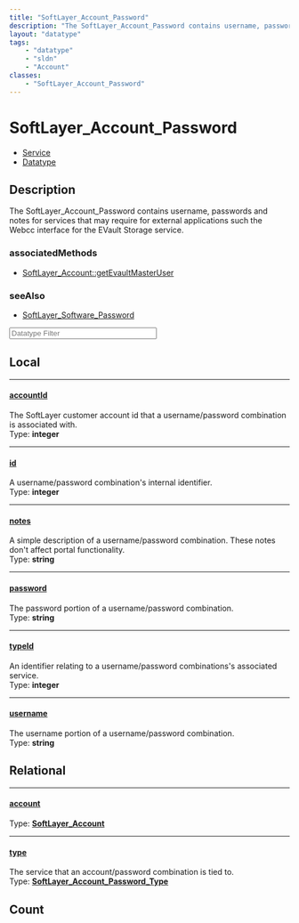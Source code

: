 ```yaml
---
title: "SoftLayer_Account_Password"
description: "The SoftLayer_Account_Password contains username, passwords and notes for services that may require for external applica... "
layout: "datatype"
tags:
    - "datatype"
    - "sldn"
    - "Account"
classes:
    - "SoftLayer_Account_Password"
---
```


# SoftLayer_Account_Password
<div id='service-datatype'>
    <ul id='sldn-reference-tabs'>
    <li id='service'> <a href='/reference/services/SoftLayer_Account_Password' >Service</a></li>    <li id='datatype'> <a href='/reference/datatypes/SoftLayer_Account_Password' >Datatype</a></li>
    </ul>
</div>

## Description 


The SoftLayer_Account_Password contains username, passwords and notes for services that may require for external applications such the Webcc interface for the EVault Storage service. 


### associatedMethods

*  [SoftLayer_Account::getEvaultMasterUser](/reference/services/SoftLayer_Account/getEvaultMasterUser )



### seeAlso

* [SoftLayer_Software_Password](/reference/datatypes/SoftLayer_Software_Password )




<!-- Filer BEGIN -->
<div class="view-filters">
        <div class="clearfix">
            <div class="search-input-box">
                <input placeholder="Datatype Filter" onkeyup="titleSearch(inputId='prop-input', divId='properties', elementClass='prop-row')" 
                    type="text" id="prop-input" value="" size="30" maxlength="128" class="form-text">
            </div>
        </div>
</div>
<!-- Filer END -->

<div id="properties" class="content">
<div id="localProperties" class="prop-content" >

## Local
<div class="prop-row">

-----
[accountId]: #accountid
#### [accountId]
The SoftLayer customer account id that a username/password combination is associated with.  
<span class="type-label">Type: </span>**integer**  



</div>
<div class="prop-row">

-----
[id]: #id
#### [id]
A username/password combination's internal identifier.  
<span class="type-label">Type: </span>**integer**  



</div>
<div class="prop-row">

-----
[notes]: #notes
#### [notes]
A simple description of a username/password combination. These notes don't affect portal functionality.  
<span class="type-label">Type: </span>**string**  



</div>
<div class="prop-row">

-----
[password]: #password
#### [password]
The password portion of a username/password combination.  
<span class="type-label">Type: </span>**string**  



</div>
<div class="prop-row">

-----
[typeId]: #typeid
#### [typeId]
An identifier relating to a username/password combinations's associated service.  
<span class="type-label">Type: </span>**integer**  



</div>
<div class="prop-row">

-----
[username]: #username
#### [username]
The username portion of a username/password combination.  
<span class="type-label">Type: </span>**string**  



</div>
</div>
<!-- LOCAL PROPERTY END -->

<div id="relationalProperties"  class="prop-content" >

## Relational
<div class="prop-row">

-----
[account]: #account
#### [account]
  
<span class="type-label">Type: </span>**<a href='/reference/datatypes/SoftLayer_Account'>SoftLayer_Account </a>**  



</div>
<div class="prop-row">

-----
[type]: #type
#### [type]
The service that an account/password combination is tied to.  
<span class="type-label">Type: </span>**<a href='/reference/datatypes/SoftLayer_Account_Password_Type'>SoftLayer_Account_Password_Type </a>**  



</div>

## Count
</div>


